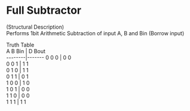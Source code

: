 # Full Subtractor

(Structural Description)  
Performs 1bit Arithmetic Subtraction of input A, B and Bin (Borrow input) 

Truth Table  
A B Bin | D Bout  
--------|-------
0	0	 0  | 0	  0  
0	0	 1	| 1	  1    
0	1	 0  | 1	  1  
0	1	 1	| 0	  1   
1	0	 0	| 1	  0  
1	0	 1	| 0	  0  
1	1	 0  | 0	  0  
1	1	 1	| 1	  1  


